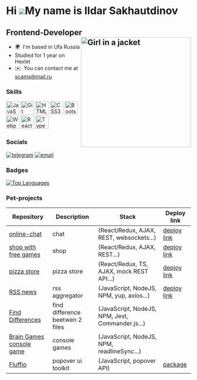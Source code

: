 Hi ![](https://user-images.githubusercontent.com/18350557/176309783-0785949b-9127-417c-8b55-ab5a4333674e.gif)My name is Ildar Sakhautdinov
==========================================================================================================================================

Frontend-Developer <img align="right" src="https://media0.giphy.com/media/v1.Y2lkPTc5MGI3NjExdDlyMTBlNTVybWMzdWZ5a3Q0YWc4NmdkbXQzb3NydWlyNGF1YXlmbSZlcD12MV9pbnRlcm5hbF9naWZfYnlfaWQmY3Q9Zw/JIX9t2j0ZTN9S/giphy.gif" alt="Girl in a jacket" style="width:300px;height:300px;">
------------------

* 🌍  I'm based in Ufa Russia
*  Studied for 1 year on Hexlet
* ✉️  You can contact me at [scams@mail.ru](mailto:scams@mail.ru)

### Skills


<p align="left">
<a href="https://developer.mozilla.org/en-US/docs/Web/JavaScript" target="_blank" rel="noreferrer"><img src="https://raw.githubusercontent.com/danielcranney/readme-generator/main/public/icons/skills/javascript-colored.svg" width="36" height="36" alt="JavaScript" /></a>
<a href="https://git-scm.com/" target="_blank" rel="noreferrer"><img src="https://raw.githubusercontent.com/danielcranney/readme-generator/main/public/icons/skills/git-colored.svg" width="36" height="36" alt="Git" /></a>
<a href="https://developer.mozilla.org/en-US/docs/Glossary/HTML5" target="_blank" rel="noreferrer"><img src="https://raw.githubusercontent.com/danielcranney/readme-generator/main/public/icons/skills/html5-colored.svg" width="36" height="36" alt="HTML5" /></a>
<a href="https://www.w3.org/TR/CSS/#css" target="_blank" rel="noreferrer"><img src="https://raw.githubusercontent.com/danielcranney/readme-generator/main/public/icons/skills/css3-colored.svg" width="36" height="36" alt="CSS3" /></a>
<a href="https://getbootstrap.com/" target="_blank" rel="noreferrer"><img src="https://raw.githubusercontent.com/danielcranney/readme-generator/main/public/icons/skills/bootstrap-colored.svg" width="36" height="36" alt="Bootstrap" /></a>
<a href="https://webpack.js.org/" target="_blank" rel="noreferrer"><img src="https://raw.githubusercontent.com/danielcranney/readme-generator/main/public/icons/skills/webpack-colored.svg" width="36" height="36" alt="Webpack" /></a>
<a href="https://reactjs.org/" target="_blank" rel="noreferrer"><img src="https://raw.githubusercontent.com/danielcranney/readme-generator/main/public/icons/skills/react-colored.svg" width="36" height="36" alt="React" /></a>
<a href="https://www.typescriptlang.org/" target="_blank" rel="noreferrer"><img src="https://raw.githubusercontent.com/danielcranney/readme-generator/main/public/icons/skills/typescript-colored.svg" width="36" height="36" alt="TypeScript" /></a>
</p>


### Socials

[![telegram](https://img.shields.io/badge/-telegram-0088cc?style=flat&logo=telegram&logoColor=white)](https://t.me/geophyzik)
[![email](https://img.shields.io/badge/-Email-c14438?style=flat&logo=Gmail&logoColor=white)](mailto:scams@mail.ru)

### Badges

<a href="https://github.com/geophyzik" align="left"><img src="https://github-readme-stats.vercel.app/api/top-langs/?username=geophyzik&langs_count=10&title_color=0891b2&text_color=ffffff&icon_color=0891b2&bg_color=1c1917&hide_border=true&locale=en&custom_title=Top%20%Languages" alt="Top Languages" /></a>

### Pet-projects

| Repository |  Description |  Stack | Deploy link |
| -- | -- | -- | -- |
| [online-chat](https://github.com/geophyzik/frontend-project-12) | chat |(React/Redux, AJAX, REST, websockets...) |[deploy link](https://frontend-project-12-production-48af.up.railway.app/login)|
| [shop with free games](https://github.com/geophyzik/game-shop) | shop | (React/Redux, AJAX, REST...) | [deploy link](https://game-shop-avito-2023.vercel.app/)|
| [pizza store](https://github.com/geophyzik/pizza-store) | pizza store | (React/Redux, TS, AJAX, mock REST API...) | [deploy link](https://pizza-store-lovat.vercel.app/)|
| [RSS news](https://github.com/geophyzik/frontend-project-11) | rss aggregator | (JavaScript, NodeJS, NPM, yup, axios...) | [deploy link](https://frontend-project-11-iota.vercel.app/)|
| [Find Differences](https://github.com/geophyzik/frontend-project-46) | find difference beetwen 2 files | (JavaScript, NodeJS, NPM, Jest, Commander.js...)|
| [Brain Games console game](https://github.com/geophyzik/frontend-project-44) | console games | (JavaScript, NodeJS, NPM, readlineSync...)|
| [Fluffio](https://github.com/geophyzik/fluffio)| popover ui toolkit | (JavaScript, popover API) |  [package](https://www.npmjs.com/package/@fluffio/core)|
